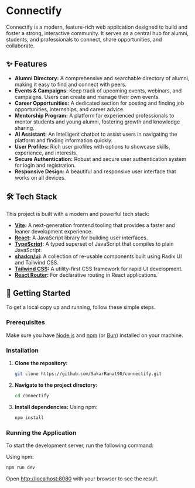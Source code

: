 # Connectify

Connectify is a modern, feature-rich web application designed to build and foster a strong, interactive community. It serves as a central hub for alumni, students, and professionals to connect, share opportunities, and collaborate.

## ✨ Features

- **Alumni Directory:** A comprehensive and searchable directory of alumni, making it easy to find and connect with peers.
- **Events & Campaigns:** Keep track of upcoming events, webinars, and campaigns. Users can create and manage their own events.
- **Career Opportunities:** A dedicated section for posting and finding job opportunities, internships, and career advice.
- **Mentorship Program:** A platform for experienced professionals to mentor students and young alumni, fostering growth and knowledge sharing.
- **AI Assistant:** An intelligent chatbot to assist users in navigating the platform and finding information quickly.
- **User Profiles:** Rich user profiles with options to showcase skills, experience, and interests.
- **Secure Authentication:** Robust and secure user authentication system for login and registration.
- **Responsive Design:** A beautiful and responsive user interface that works on all devices.

## 🛠️ Tech Stack

This project is built with a modern and powerful tech stack:

- **[Vite](https://vitejs.dev/):** A next-generation frontend tooling that provides a faster and leaner development experience.
- **[React](https://react.dev/):** A JavaScript library for building user interfaces.
- **[TypeScript](https://www.typescriptlang.org/):** A typed superset of JavaScript that compiles to plain JavaScript.
- **[shadcn/ui](https://ui.shadcn.com/):** A collection of re-usable components built using Radix UI and Tailwind CSS.
- **[Tailwind CSS](https://tailwindcss.com/):** A utility-first CSS framework for rapid UI development.
- **[React Router](https://reactrouter.com/):** For declarative routing in React applications.

## 🚀 Getting Started

To get a local copy up and running, follow these simple steps.

### Prerequisites

Make sure you have [Node.js](https://nodejs.org/en/) and [npm](https://www.npmjs.com/) (or [Bun](https://bun.sh/)) installed on your machine.

### Installation

1.  **Clone the repository:**
    ```sh
    git clone https://github.com/SakarRanat90/connectify.git
    ```
2.  **Navigate to the project directory:**
    ```sh
    cd connectify
    ```
3.  **Install dependencies:**
    Using npm:
    ```sh
    npm install
    ```
  

### Running the Application

To start the development server, run the following command:

Using npm:
```sh
npm run dev
```



Open [http://localhost:8080](http://localhost:8080) with your browser to see the result.

